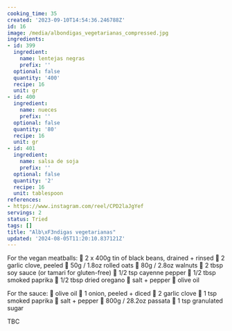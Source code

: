 ```yaml
---
cooking_time: 35
created: '2023-09-10T14:54:36.246788Z'
id: 16
image: /media/albondigas_vegetarianas_compressed.jpg
ingredients:
- id: 399
  ingredient:
    name: lentejas negras
    prefix: ''
  optional: false
  quantity: '400'
  recipe: 16
  unit: gr
- id: 400
  ingredient:
    name: nueces
    prefix: ''
  optional: false
  quantity: '80'
  recipe: 16
  unit: gr
- id: 401
  ingredient:
    name: salsa de soja
    prefix: ''
  optional: false
  quantity: '2'
  recipe: 16
  unit: tablespoon
references:
- https://www.instagram.com/reel/CPD2laJgYef
servings: 2
status: Tried
tags: []
title: "Alb\xF3ndigas vegetarianas"
updated: '2024-08-05T11:20:10.837121Z'
---
```


For the vegan meatballs:
🌿 2 x 400g tin of black beans, drained + rinsed
🌿 2 garlic clove, peeled
🌿 50g / 1.8oz rolled oats
🌿 80g / 2.8oz walnuts
🌿 2 tbsp soy sauce (or tamari for gluten-free)
🌿 1/2 tsp cayenne pepper
🌿 1/2 tbsp smoked paprika
🌿 1/2 tbsp dried oregano
🌿 salt + pepper
🌿 olive oil

For the sauce:
🌿 olive oil
🌿 1 onion, peeled + diced
🌿 2 garlic clove
🌿 1 tsp smoked paprika
🌿 salt + pepper
🌿 800g / 28.2oz passata
🌿 1 tsp granulated sugar


TBC


